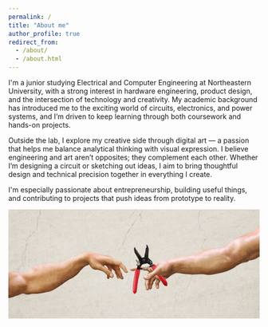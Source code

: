 ```yaml
---
permalink: /
title: "About me"
author_profile: true
redirect_from: 
  - /about/
  - /about.html
---
```


I'm a junior studying Electrical and Computer Engineering at Northeastern University, with a strong interest in hardware engineering, product design, and the intersection of technology and creativity. My academic background has introduced me to the exciting world of circuits, electronics, and power systems, and I’m driven to keep learning through both coursework and hands-on projects.

Outside the lab, I explore my creative side through digital art — a passion that helps me balance analytical thinking with visual expression. I believe engineering and art aren’t opposites; they complement each other. Whether I’m designing a circuit or sketching out ideas, I aim to bring thoughtful design and technical precision together in everything I create.

I'm especially passionate about entrepreneurship, building useful things, and contributing to projects that push ideas from prototype to reality.

<img src="/images/hand-me-the-wirecutters.png" style="max-width:100%; height:auto;"/>
